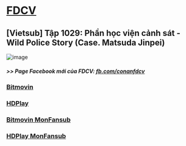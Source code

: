 # [FDCV](https://admin1509.github.io/fdcvteam.blogspot.com/)
## [Vietsub] Tập 1029: Phần học viện cảnh sát - Wild Police Story (Case. Matsuda Jinpei)
![image](https://user-images.githubusercontent.com/75318518/146677398-b2f5f17a-f0ab-4345-9072-d2bd3de3e0d4.png)

##### >> Page Facebook mới của FDCV: [fb.com/conanfdcv](https://fb.com/conanfdcv)
### [Bitmovin](https://bitmovin.com/demos/stream-test?format=hls&manifest=https://raw.githubusercontent.com/admin1509/admin1509/main/20608569992073197.lotuscdn.vn/121196412653277184/2021/12/8/1029-163897686888312805298.mp4/1080.m3u8)
### [HDPlay](https://hdplay.se/?HLSP2P=https://raw.githubusercontent.com/admin1509/admin1509/main/20608569992073197.lotuscdn.vn/121196412653277184/2021/12/8/1029-163897686888312805298.mp4/1080.m3u8)
### [Bitmovin MonFansub](https://bitmovin.com/demos/stream-test?format=hls&manifest=https://raw.githubusercontent.com/admin1509/admin1509/main/pr51.sbcdnvideo.com/hls/tysxfbohe666j6cdabdrlwssfa7dq56rgqwrurf2krvc2wehoemnshtf3fra/index-v1-a1.m3u8)
### [HDPlay MonFansub](https://hdplay.se/?HLSP2P=https://raw.githubusercontent.com/admin1509/admin1509/main/pr51.sbcdnvideo.com/hls/tysxfbohe666j6cdabdrlwssfa7dq56rgqwrurf2krvc2wehoemnshtf3fra/index-v1-a1.m3u8)

